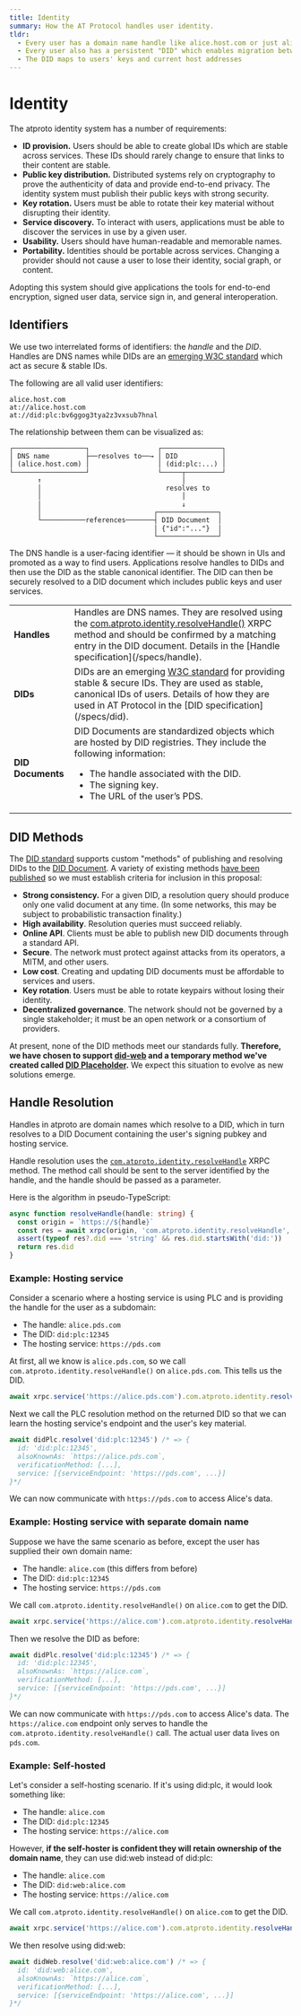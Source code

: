 ```yaml
---
title: Identity
summary: How the AT Protocol handles user identity.
tldr:
  - Every user has a domain name handle like alice.host.com or just alice.com
  - Every user also has a persistent "DID" which enables migration between hosts
  - The DID maps to users' keys and current host addresses
---
```


# Identity

The atproto identity system has a number of requirements:

* **ID provision.** Users should be able to create global IDs which are stable across services. These IDs should rarely change to ensure that links to their content are stable.
* **Public key distribution.** Distributed systems rely on cryptography to prove the authenticity of data and provide end-to-end privacy. The identity system must publish their public keys with strong security.
* **Key rotation.** Users must be able to rotate their key material without disrupting their identity.
* **Service discovery.** To interact with users, applications must be able to discover the services in use by a given user.
* **Usability.** Users should have human-readable and memorable names.
* **Portability.** Identities should be portable across services. Changing a provider should not cause a user to lose their identity, social graph, or content.

Adopting this system should give applications the tools for end-to-end encryption, signed user data, service sign in, and general interoperation.

## Identifiers

We use two interrelated forms of identifiers: the _handle_ and the _DID_. Handles are DNS names while DIDs are an [emerging W3C standard](https://www.w3.org/TR/did-core/) which act as secure & stable IDs.

The following are all valid user identifiers:

<pre><code>alice.host.com
at://alice.host.com
at://did:plc:bv6ggog3tya2z3vxsub7hnal
</code></pre>

The relationship between them can be visualized as:

<pre style="line-height: 1.2;"><code>┌──────────────────┐                 ┌───────────────┐ 
│ DNS name         ├──resolves to──→ │ DID           │
│ (alice.host.com) │                 │ (did:plc:...) │
└──────────────────┘                 └─────┬─────────┘
       ↑                                   │
       │                               resolves to
       │                                   │
       │                                   ↓
       │                            ┌───────────────┐ 
       └───────────references───────┤ DID Document  │
                                    │ {"id":"..."}  │
                                    └───────────────┘
</code></pre>

The DNS handle is a user-facing identifier — it should be shown in UIs and promoted as a way to find users. Applications resolve handles to DIDs and then use the DID as the stable canonical identifier. The DID can then be securely resolved to a DID document which includes public keys and user services.

<table>
  <tr>
   <td><strong>Handles</strong>
   </td>
   <td>Handles are DNS names. They are resolved using the <a href="/lexicons/com-atproto-identity">com.atproto.identity.resolveHandle()</a> XRPC method and should be confirmed by a matching entry in the DID document. Details in the [Handle specification](/specs/handle).
   </td>
  </tr>
  <tr>
   <td><strong>DIDs</strong>
   </td>
   <td>DIDs are an emerging <a href="https://www.w3.org/TR/did-core/">W3C standard</a> for providing stable & secure IDs. They are used as stable, canonical IDs of users. Details of how they are used in AT Protocol in the [DID specification](/specs/did).
   </td>
  </tr>
  <tr>
   <td><strong>DID Documents</strong>
   </td>
   <td>
    DID Documents are standardized objects which are hosted by DID registries. They include the following information:
    <ul>
      <li>The handle associated with the DID.</li>
      <li>The signing key.</li>
      <li>The URL of the user’s PDS.</li>
    </ul>
   </td>
  </tr>
</table>

## DID Methods

The [DID standard](https://www.w3.org/TR/did-core/) supports custom "methods" of publishing and resolving DIDs to the [DID Document](https://www.w3.org/TR/did-core/#core-properties). A variety of existing methods [have been published](https://w3c.github.io/did-spec-registries/#did-methods) so we must establish criteria for inclusion in this proposal:

- **Strong consistency.** For a given DID, a resolution query should produce only one valid document at any time. (In some networks, this may be subject to probabilistic transaction finality.)
- **High availability**. Resolution queries must succeed reliably.
- **Online API**. Clients must be able to publish new DID documents through a standard API.
- **Secure**. The network must protect against attacks from its operators, a MITM, and other users.
- **Low cost**. Creating and updating DID documents must be affordable to services and users.
- **Key rotation**. Users must be able to rotate keypairs without losing their identity.
- **Decentralized governance**. The network should not be governed by a single stakeholder; it must be an open network or a consortium of providers.

At present, none of the DID methods meet our standards fully. **Therefore, we have chosen to support [did-web](https://w3c-ccg.github.io/did-method-web/) and a temporary method we've created called [DID Placeholder](https://github.com/bluesky-social/did-method-plc).** We expect this situation to evolve as new solutions emerge.

## Handle Resolution

Handles in atproto are domain names which resolve to a DID, which in turn resolves to a DID Document containing the user's signing pubkey and hosting service.

Handle resolution uses the [`com.atproto.identity.resolveHandle`](/lexicons/com-atproto-identity) XRPC method. The method call should be sent to the server identified by the handle, and the handle should be passed as a parameter.

Here is the algorithm in pseudo-TypeScript:

```typescript
async function resolveHandle(handle: string) {
  const origin = `https://${handle}`
  const res = await xrpc(origin, 'com.atproto.identity.resolveHandle', {handle})
  assert(typeof res?.did === 'string' && res.did.startsWith('did:'))
  return res.did
}
```

### Example: Hosting service

Consider a scenario where a hosting service is using PLC and is providing the handle for the user as a subdomain:

- The handle: `alice.pds.com`
- The DID: `did:plc:12345`
- The hosting service: `https://pds.com`

At first, all we know is `alice.pds.com`, so we call `com.atproto.identity.resolveHandle()` on `alice.pds.com`. This tells us the DID.

```typescript
await xrpc.service('https://alice.pds.com').com.atproto.identity.resolveHandle() // => {did: 'did:plc:12345'}
```

Next we call the PLC resolution method on the returned DID so that we can learn the hosting service's endpoint and the user's key material.

```typescript
await didPlc.resolve('did:plc:12345') /* => {
  id: 'did:plc:12345',
  alsoKnownAs: `https://alice.pds.com`,
  verificationMethod: [...],
  service: [{serviceEndpoint: 'https://pds.com', ...}]
}*/
```

We can now communicate with `https://pds.com` to access Alice's data.

### Example: Hosting service with separate domain name

Suppose we have the same scenario as before, except the user has supplied their own domain name:

- The handle: `alice.com` (this differs from before)
- The DID: `did:plc:12345`
- The hosting service: `https://pds.com`

We call `com.atproto.identity.resolveHandle()` on `alice.com` to get the DID.

```typescript
await xrpc.service('https://alice.com').com.atproto.identity.resolveHandle() // => {did: 'did:plc:12345'}
```

Then we resolve the DID as before:

```typescript
await didPlc.resolve('did:plc:12345') /* => {
  id: 'did:plc:12345',
  alsoKnownAs: `https://alice.com`,
  verificationMethod: [...],
  service: [{serviceEndpoint: 'https://pds.com', ...}]
}*/
```

We can now communicate with `https://pds.com` to access Alice's data. The `https://alice.com` endpoint only serves to handle the `com.atproto.identity.resolveHandle()` call. The actual user data lives on `pds.com`.

### Example: Self-hosted

Let's consider a self-hosting scenario. If it's using did:plc, it would look something like:

- The handle: `alice.com`
- The DID: `did:plc:12345`
- The hosting service: `https://alice.com`

However, **if the self-hoster is confident they will retain ownership of the domain name**, they can use did:web instead of did:plc:

- The handle: `alice.com`
- The DID: `did:web:alice.com`
- The hosting service: `https://alice.com`

We call `com.atproto.identity.resolveHandle()` on `alice.com` to get the DID.

```typescript
await xrpc.service('https://alice.com').com.atproto.identity.resolveHandle() // => {did: 'did:web:alice.com'}
```

We then resolve using did:web:

```typescript
await didWeb.resolve('did:web:alice.com') /* => {
  id: 'did:web:alice.com',
  alsoKnownAs: `https://alice.com`,
  verificationMethod: [...],
  service: [{serviceEndpoint: 'https://alice.com', ...}]
}*/
```
